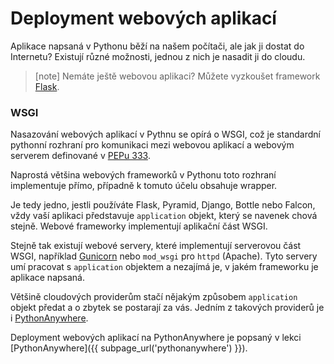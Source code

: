 Deployment webových aplikací
============================

Aplikace napsaná v Pythonu běží na našem počítači, ale jak ji dostat do Internetu?
Existují různé možnosti, jednou z nich je nasadit ji do cloudu.

> [note]
> Nemáte ještě webovou aplikaci? Můžete vyzkoušet framework
> [Flask](../../intro/flask/).

### WSGI

Nasazování webových aplikací v Pythnu se opírá o WSGI,
což je standardní pythonní rozhraní pro komunikaci
mezi webovou aplikací a webovým serverem definované v [PEPu 333][PEP333].

Naprostá většina webových frameworků v Pythonu toto rozhraní implementuje přímo,
případně k tomuto účelu obsahuje wrapper.

Je tedy jedno, jestli používáte Flask, Pyramid, Django, Bottle nebo Falcon,
vždy vaší aplikaci představuje `application` objekt, který se navenek chová
stejně. Webové frameworky implementují aplikační část WSGI.

Stejně tak existují webové servery, které implementují serverovou část WSGI,
například [Gunicorn] nebo `mod_wsgi` pro `httpd` (Apache). Tyto servery umí
pracovat s `application` objektem a nezajímá je, v jakém frameworku je aplikace
napsaná.

[PEP333]: https://www.python.org/dev/peps/pep-0333/
[Gunicorn]: http://gunicorn.org/

Většině cloudových providerům stačí nějakým způsobem `application` objekt předat
a o zbytek se postarají za vás. Jedním z takových providerů je i
[PythonAnywhere](https://www.pythonanywhere.com/).

Deployment webových aplikací na PythonAnywhere je popsaný v lekci
[PythonAnywhere]({{ subpage_url('pythonanywhere') }}).

